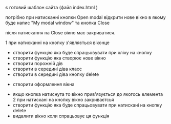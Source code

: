 є готовий шаблон сайта (файл index.html )

потрібно при натисканні кнопки Open modal відкрити нове вікно 
в якому буде напис "My modal window" та кнопка Close

після натискання на Close вікно має закриватися.

1 при натисканні на кнопку з'являється віконце
+ створити функцію яка буде спрацьовувати при кліку на кнопку 
+ створити функцію яка створює нове вікно
+ створити порожній дів 
+ створити в середині діва класс 
+ створити в середині діва кнопку delete 
- створити оформлення вікна
+ якщо кнопка натиснута то вікно прив'язується до якогось елемента
2 при натискані на кнопку вікно закриваєтсья 
+ створити функцію яка буде спрацьовувати  при натискані на кнопку delete 
+ видалити вікно коли спрацьовує ця функція